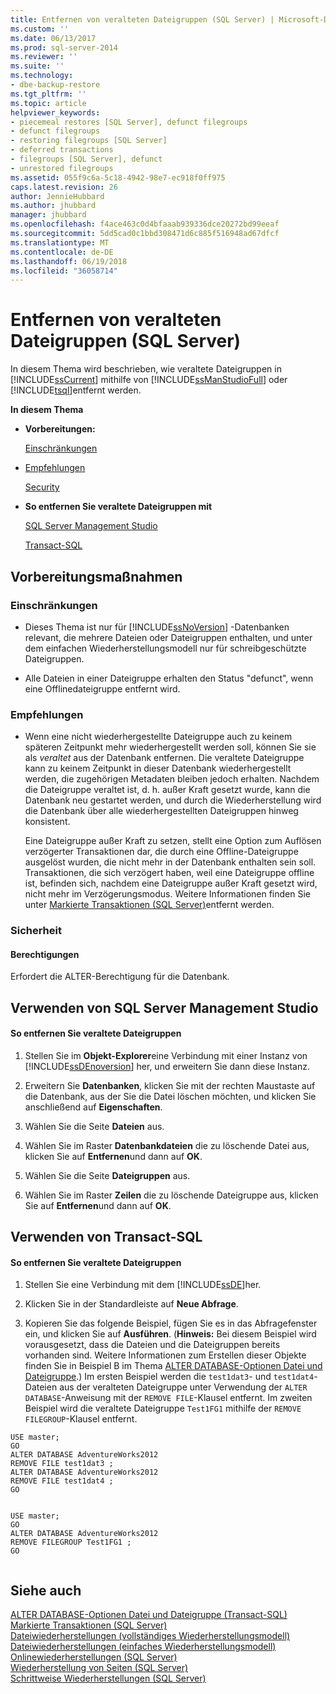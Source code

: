 ```yaml
---
title: Entfernen von veralteten Dateigruppen (SQL Server) | Microsoft-Dokumentation
ms.custom: ''
ms.date: 06/13/2017
ms.prod: sql-server-2014
ms.reviewer: ''
ms.suite: ''
ms.technology:
- dbe-backup-restore
ms.tgt_pltfrm: ''
ms.topic: article
helpviewer_keywords:
- piecemeal restores [SQL Server], defunct filegroups
- defunct filegroups
- restoring filegroups [SQL Server]
- deferred transactions
- filegroups [SQL Server], defunct
- unrestored filegroups
ms.assetid: 055f9c6a-5c18-4942-98e7-ec918f0ff975
caps.latest.revision: 26
author: JennieHubbard
ms.author: jhubbard
manager: jhubbard
ms.openlocfilehash: f4ace463c0d4bfaaab939336dce20272bd99eeaf
ms.sourcegitcommit: 5dd5cad0c1bbd308471d6c885f516948ad67dfcf
ms.translationtype: MT
ms.contentlocale: de-DE
ms.lasthandoff: 06/19/2018
ms.locfileid: "36058714"
---
```

# <a name="remove-defunct-filegroups-sql-server"></a>Entfernen von veralteten Dateigruppen (SQL Server)
  In diesem Thema wird beschrieben, wie veraltete Dateigruppen in [!INCLUDE[ssCurrent](../../includes/sscurrent-md.md)] mithilfe von [!INCLUDE[ssManStudioFull](../../includes/ssmanstudiofull-md.md)] oder [!INCLUDE[tsql](../../includes/tsql-md.md)]entfernt werden.  
  
 **In diesem Thema**  
  
-   **Vorbereitungen:**  
  
     [Einschränkungen](#Restrictions)  
  
-   [Empfehlungen](#Recommendations)  
  
     [Security](#Security)  
  
-   **So entfernen Sie veraltete Dateigruppen mit**  
  
     [SQL Server Management Studio](#SSMSProcedure)  
  
     [Transact-SQL](#TsqlProcedure)  
  
##  <a name="BeforeYouBegin"></a> Vorbereitungsmaßnahmen  
  
###  <a name="Restrictions"></a> Einschränkungen  
  
-   Dieses Thema ist nur für [!INCLUDE[ssNoVersion](../../includes/ssnoversion-md.md)] -Datenbanken relevant, die mehrere Dateien oder Dateigruppen enthalten, und unter dem einfachen Wiederherstellungsmodell nur für schreibgeschützte Dateigruppen.  
  
-   Alle Dateien in einer Dateigruppe erhalten den Status "defunct", wenn eine Offlinedateigruppe entfernt wird.  
  
###  <a name="Recommendations"></a> Empfehlungen  
  
-   Wenn eine nicht wiederhergestellte Dateigruppe auch zu keinem späteren Zeitpunkt mehr wiederhergestellt werden soll, können Sie sie als *veraltet* aus der Datenbank entfernen. Die veraltete Dateigruppe kann zu keinem Zeitpunkt in dieser Datenbank wiederhergestellt werden, die zugehörigen Metadaten bleiben jedoch erhalten. Nachdem die Dateigruppe veraltet ist, d. h. außer Kraft gesetzt wurde, kann die Datenbank neu gestartet werden, und durch die Wiederherstellung wird die Datenbank über alle wiederhergestellten Dateigruppen hinweg konsistent.  
  
     Eine Dateigruppe außer Kraft zu setzen, stellt eine Option zum Auflösen verzögerter Transaktionen dar, die durch eine Offline-Dateigruppe ausgelöst wurden, die nicht mehr in der Datenbank enthalten sein soll. Transaktionen, die sich verzögert haben, weil eine Dateigruppe offline ist, befinden sich, nachdem eine Dateigruppe außer Kraft gesetzt wird, nicht mehr im Verzögerungsmodus. Weitere Informationen finden Sie unter [Markierte Transaktionen &#40;SQL Server&#41;](deferred-transactions-sql-server.md)entfernt werden.  
  
###  <a name="Security"></a> Sicherheit  
  
####  <a name="Permissions"></a> Berechtigungen  
 Erfordert die ALTER-Berechtigung für die Datenbank.  
  
##  <a name="SSMSProcedure"></a> Verwenden von SQL Server Management Studio  
  
#### <a name="to-remove-defunct-filegroups"></a>So entfernen Sie veraltete Dateigruppen  
  
1.  Stellen Sie im **Objekt-Explorer**eine Verbindung mit einer Instanz von [!INCLUDE[ssDEnoversion](../../includes/ssdenoversion-md.md)] her, und erweitern Sie dann diese Instanz.  
  
2.  Erweitern Sie **Datenbanken**, klicken Sie mit der rechten Maustaste auf die Datenbank, aus der Sie die Datei löschen möchten, und klicken Sie anschließend auf **Eigenschaften**.  
  
3.  Wählen Sie die Seite **Dateien** aus.  
  
4.  Wählen Sie im Raster **Datenbankdateien** die zu löschende Datei aus, klicken Sie auf **Entfernen**und dann auf **OK**.  
  
5.  Wählen Sie die Seite **Dateigruppen** aus.  
  
6.  Wählen Sie im Raster **Zeilen** die zu löschende Dateigruppe aus, klicken Sie auf **Entfernen**und dann auf **OK**.  
  
##  <a name="TsqlProcedure"></a> Verwenden von Transact-SQL  
  
#### <a name="to-remove-defunct-filegroups"></a>So entfernen Sie veraltete Dateigruppen  
  
1.  Stellen Sie eine Verbindung mit dem [!INCLUDE[ssDE](../../includes/ssde-md.md)]her.  
  
2.  Klicken Sie in der Standardleiste auf **Neue Abfrage**.  
  
3.  Kopieren Sie das folgende Beispiel, fügen Sie es in das Abfragefenster ein, und klicken Sie auf **Ausführen**. (**Hinweis:** Bei diesem Beispiel wird vorausgesetzt, dass die Dateien und die Dateigruppen bereits vorhanden sind. Weitere Informationen zum Erstellen dieser Objekte finden Sie in Beispiel B im Thema [ALTER DATABASE-Optionen Datei und Dateigruppe](/sql/t-sql/statements/alter-database-transact-sql-file-and-filegroup-options).) Im ersten Beispiel werden die `test1dat3`- und `test1dat4`-Dateien aus der veralteten Dateigruppe unter Verwendung der `ALTER DATABASE`-Anweisung mit der `REMOVE FILE`-Klausel entfernt. Im zweiten Beispiel wird die veraltete Dateigruppe `Test1FG1` mithilfe der `REMOVE FILEGROUP`-Klausel entfernt.  
  
```tsql  
USE master;  
GO  
ALTER DATABASE AdventureWorks2012  
REMOVE FILE test1dat3 ;  
ALTER DATABASE AdventureWorks2012  
REMOVE FILE test1dat4 ;  
GO  
  
```  
  
```tsql  
USE master;  
GO  
ALTER DATABASE AdventureWorks2012  
REMOVE FILEGROUP Test1FG1 ;  
GO  
  
```  
  
## <a name="see-also"></a>Siehe auch  
 [ALTER DATABASE-Optionen Datei und Dateigruppe &#40;Transact-SQL&#41;](/sql/t-sql/statements/alter-database-transact-sql-file-and-filegroup-options)   
 [Markierte Transaktionen &#40;SQL Server&#41;](deferred-transactions-sql-server.md)   
 [Dateiwiederherstellungen &#40;vollständiges Wiederherstellungsmodell&#41;](file-restores-full-recovery-model.md)   
 [Dateiwiederherstellungen &#40;einfaches Wiederherstellungsmodell&#41;](file-restores-simple-recovery-model.md)   
 [Onlinewiederherstellungen &#40;SQL Server&#41;](online-restore-sql-server.md)   
 [Wiederherstellung von Seiten &#40;SQL Server&#41;](restore-pages-sql-server.md)   
 [Schrittweise Wiederherstellungen &#40;SQL Server&#41;](piecemeal-restores-sql-server.md)  
  
  
